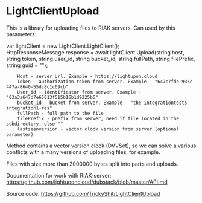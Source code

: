 # LightClientUpload

This is a library for uploading files to RIAK servers. Can used by this parameters:

var lightClient = new LightClient.LightClient();  
HttpResponseMessage response = await lightClient.Upload(string host, string token, string user_id, string bucket_id, string fullPath, string filePrefix, string guid = "");  

        Host - server Url. Example - https://lightupon.cloud
        Token - authorization token from server. Example - "647c7fde-936c-447a-8640-55dc8c1c69cb"
        User_id - identificator from server. Example - "03a3a647d7e65013f515b16b1d9225b6"
        bucket_id - bucket from server. Example - "the-integrationtests-integration1-res"
        fullPath - full path to the file
        filePrefix - prefix from server, need if file located in the subdirectory, else ""
        lastseenversion - vector clock version from server (optional parameter)

Method contains a vector version clock (DVVSet), so we can solve a various conflicts with a many versions of uploading files, for example.  

Files with size more than 2000000 bytes split into parts and uploads.  

Documentation for work with RIAK-server:  
<https://github.com/lightuponcloud/dubstack/blob/master/API.md>

Source code:
<https://github.com/TrickyShit/LightClientUpload>  
